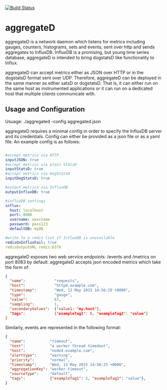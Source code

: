 [![Build Status](https://travis-ci.org/ccpgames/aggregateD.svg?branch=master)](https://travis-ci.org/ccpgames/ccp-aggregateD)

aggregateD
===========

aggregateD is a network daemon which listens for metrics including gauges, counters, histograms, sets and events, sent over http and sends aggregates to InfluxDB. InfluxDB is a promising, but young time series database, aggregateD is intended to bring dogstatsD like functionality to Influx.

aggregateD can accept metrics either as JSON over HTTP or in the dogstatsD format sent over UDP.  Therefore, aggregateD can be deployed in the same manner as either satsD or dogstatsD. That is, it can either run on the same host as instrumented applications or it can run on a dedicated host that multiple clients communicate with.

Usage and Configuration
-----------------------

Usuage:
  ./aggregated -config aggregated.json

aggregateD requires a minimal config in order to specify the InfluxDB server and its credentials. Config can either be provided as a json file or as a yaml file. An example config is as follows:
  ```yaml

#accept metrics via HTTP
inputJSON: true
#accept metrics via plain StatsD
inputStatsD: true
#accept metrics via DogStatsD
inputDogStatsD: true

#output metrics via InfluxDB
outputInfluxDB: true

#influxDB settings
influx:
    host: localhost
    port: 8086
    username: username
    password: pass123
    defaultDB: myDB

#write to a redis list if InfluxDB is unavailable
redisOnInfluxFail: true
redisOutputURL redis:6379
  ```

aggregateD exposes two web service endpoints: /events and /metrics on port 8083 by default. aggregateD accepts json encoded metrics which take the form of:

  ```json
  {
  	"name":      		"requests",
  	"host":      		"httpd.example.com",
  	"timestamp": 		"Wed, 13 May 2015 14:56:25 +0000",
  	"type":      		"gauge",
  	"value":     		67,
  	"sampling":  		1,
	"secondaryValues": 	{"value1: "my.host"},
  	"tags":      		{"exampleTag1": 5, "exampleTag2": "value"}
  }
  ```
Similarly, events are represented in the following format:

  ```json
  {
    "name":           "timeout",
    "text":           "a worker thread timedout",
    "host":           "node4.example.com",
    "alerttype":      "warning",
    "priority":       "normal",
    "timestamp":      "Wed, 13 May 2015 14:56:25 +0000",
    "aggregationKey": "worker-timeout",
    "sourceType":     "default",
    "tags":           {"exampleTag1": 5, "exampleTag2": "value"},
  }
  ```
